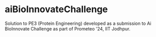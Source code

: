 # aiBioInnovateChallenge
Solution to PE3 (Protein Engineering) developed as a submission to Ai BioInnovate Challenge as part of Prometeo '24, IIT Jodhpur.
